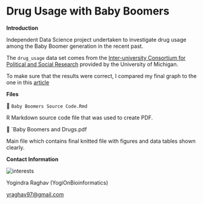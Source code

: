 # Drug Usage with Baby Boomers

**Introduction**

Independent Data Science project undertaken to investigate drug usage among the Baby Boomer generation in the recent past. 

The `drug_usage` data set comes from the [Inter-university Consortium for Political and Social Research](https://www.icpsr.umich.edu/icpsrweb/content/SAMHDA/index.html) provided by the University of Michigan. 

To make sure that the results were correct, I compared my final graph to the one in this [article](https://fivethirtyeight.com/features/how-baby-boomers-get-high/) 

**Files** 

📜 `Baby Boomers Source Code.Rmd`

R Markdown source code file that was used to create PDF. 

📜 `Baby Boomers and Drugs.pdf

Main file which contains final knitted file with figures and data tables shown clearly. 

**Contact Information** 

![interests](https://avatars1.githubusercontent.com/u/38919947?s=400&u=49ab1365a14fac78a91e425efd583f7a2bcb3e25&v=4)

Yogindra Raghav (YogiOnBioinformatics) 

yraghav97@gmail.com
